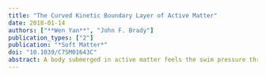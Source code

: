 ```yaml
---
title: "The Curved Kinetic Boundary Layer of Active Matter"
date: 2018-01-14
authors: ["**Wen Yan**", "John F. Brady"]
publication_types: ["2"]
publication: "*Soft Matter*"
doi: "10.1039/C7SM01643C"
abstract: A body submerged in active matter feels the swim pressure through a kinetic accumulation boundary layer on its surface. The boundary layer results from a balance between translational diffusion and advective swimming and occurs on the microscopic  length scale $\lambda^{-1} = \delta/\sqrt{2[1 + \frac{1}{6}(\ell/\delta)^2]}$.   Here $\delta = \sqrt{D_T\tau_R}$, $D_T$ is the Brownian translational diffusivity, $\tau_R$ is  the  reorientation time and $\ell = U_0\tau_R$ is the swimmer's run length, with $U_0$ the swim speed~[Yan \& Brady, \textit{J. Fluid. Mech.}, 2015, \textbf{785}, R1]. In this work we analyze the swim pressure on arbitrary shaped bodies by including the effect of local shape curvature in the kinetic boundary layer. When $\delta\ll L$ and $\ell \ll L$, where $L$ is the body size, the leading order effects of curvature on the swim pressure are found analytically to scale as $J_S\lambda\delta^2/L$, where $J_S$ is twice the (non-dimensional) mean curvature. Particle-tracking simulations and direct solutions to the Smoluchowski equation governing the probability distribution of the active particles show that $\lambda\delta^2/L$ is a universal scaling parameter not limited to the regime $\delta, \ell\ll L$. The net force exerted on the body by the swimmers is found to scale as $\mathbf{F}^{net} /\left(n^\infty k_sT_s L^2\right) =  f(\lambda\delta^2/L)$, where $f(x)$ is a dimensionless function that is quadratic when $x\ll1$ and linear when $x\sim 1$. Here, $k_sT_s = \zeta U_0^2\tau_R/6$ defines the `activity' of the swimmers, with $\zeta$ the drag coefficient, and $n^\infty$ is the uniform number density of swimmers far from the body.   We discuss the connection of this boundary layer to continuum mechanical descriptions of active matter and briefly present how to include hydrodynamics into this purely kinetic study.
---
```


